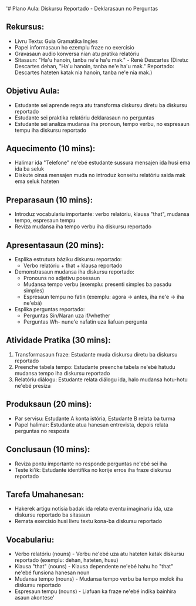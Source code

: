 '# Plano Aula: Diskursu Reportado - Deklarasaun no Perguntas

## Rekursus:
- Livru Textu: Guia Gramatika Ingles
- Papel informasaun ho ezemplu fraze no exercisio
- Gravasaun audio konversa nian atu pratika relatóriu
- Sitasaun:
    "Ha'u hanoin, tanba ne'e ha'u mak." - René Descartes (Diretu: Descartes dehan, "Ha'u hanoin, tanba ne'e ha'u mak." Reportado: Descartes hateten katak nia hanoin, tanba ne'e nia mak.)

## Objetivu Aula:
- Estudante sei aprende regra atu transforma diskursu diretu ba diskursu reportado
- Estudante sei praktika relatóriu deklarasaun no perguntas
- Estudante sei analiza mudansa iha pronoun, tempo verbu, no espresaun tempu iha diskursu reportado

## Aquecimento (10 mins):
- Halimar ida "Telefone" ne'ebé estudante sussura mensajen ida husi ema ida ba seluk
- Diskute oinsá mensajen muda no introduz konseitu relatóriu saida mak ema seluk hateten

## Preparasaun (10 mins):
- Introduz vocabulariu importante: verbo relatóriu, klausa "that", mudansa tempo, espresaun tempu
- Reviza mudansa iha tempo verbu iha diskursu reportado

## Apresentasaun (20 mins):
- Esplika estrutura báziku diskursu reportado:
  * Verbo relatóriu + that + klausa reportado
- Demonstrasaun mudansa iha diskursu reportado:
  * Pronouns no adjetivu posesaun
  * Mudansa tempo verbu (exemplu: presenti simples ba pasadu simples)
  * Espresaun tempu no fatin (exemplu: agora → antes, iha ne'e → iha ne'ebá)
- Esplika perguntas reportado:
  * Perguntas Sin/Naran uza if/whether
  * Perguntas Wh- nune'e nafatin uza liafuan pergunta

## Atividade Pratika (30 mins):
1. Transformasaun fraze: Estudante muda diskursu diretu ba diskursu reportado
2. Preenche tabela tempo: Estudante preenche tabela ne'ebé hatudu mudansa tempo iha diskursu reportado
3. Relatóriu diálogu: Estudante relata diálogu ida, halo mudansa hotu-hotu ne'ebé presiza

## Produksaun (20 mins):
- Par servisu: Estudante A konta istória, Estudante B relata ba turma
- Papel halimar: Estudante atua hanesan entrevista, depois relata perguntas no resposta

## Conclusaun (10 mins):
- Reviza pontu importante no responde perguntas ne'ebé sei iha
- Teste ki'ik: Estudante identifika no korije erros iha fraze diskursu reportado

## Tarefa Umahanesan:
- Hakerek artigu notísia badak ida relata eventu imaginariu ida, uza diskursu reportado ba sitasaun
- Remata exercisio husi livru textu kona-ba diskursu reportado

## Vocabulariu:
- Verbo relatóriu (nouns) - Verbu ne'ebé uza atu hateten katak diskursu reportado (exemplu: dehan, hateten, husu)
- Klausa "that" (nouns) - Klausa dependente ne'ebé hahu ho "that" ne'ebé funsiona hanesan noun
- Mudansa tempo (nouns) - Mudansa tempo verbu ba tempo molok iha diskursu reportado
- Espresaun tempu (nouns) - Liafuan ka fraze ne'ebé indika bainhira asaun akontese'